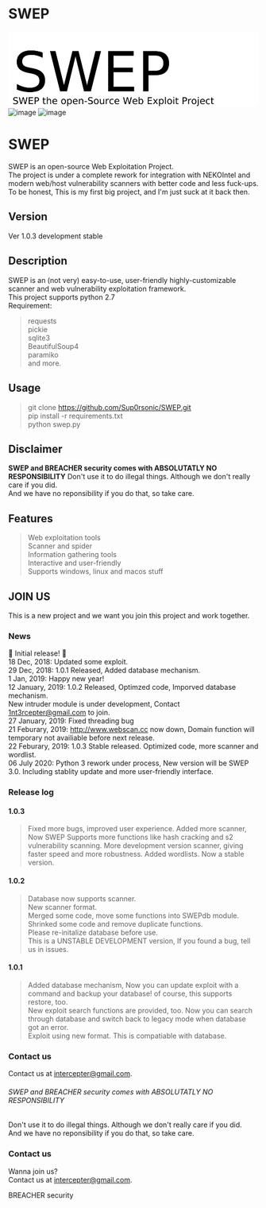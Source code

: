 # SWEP
![image](swep.jpg)  
![image](https://img.shields.io/badge/Python-2.7-blue.svg?style=flat-square&logo=python)
![image](https://img.shields.io/badge/license-MIT-lightgreen.svg?style=flat-square)  
# SWEP
SWEP is an open-source Web Exploitation Project.  
The project is under a complete rework for integration with NEKOIntel and modern web/host vulnerability scanners with better code and less fuck-ups.  
To be honest, This is my first big project, and I'm just suck at it back then.
## Version
Ver 1.0.3 development stable
## Description
SWEP is an (not very) easy-to-use, user-friendly highly-customizable scanner and web vulnerability exploitation framework.  
This project supports python 2.7  
Requirement:  
> requests  
> pickie  
> sqlite3  
> BeautifulSoup4  
> paramiko  
and more.  
## Usage
> git clone https://github.com/Sup0rsonic/SWEP.git  
> pip install -r requirements.txt  
> python swep.py
## Disclaimer
**SWEP and BREACHER security comes with ABSOLUTATLY NO RESPONSIBILITY**
Don't use it to do illegal things. Although we don't really care if you did.  
And we have no reponsibility if you do that, so take care.  
## Features
> Web exploitation tools  
> Scanner and spider  
> Information gathering tools  
> Interactive and user-friendly  
> Supports windows, linux and macos stuff  
## JOIN US
This is a new project and we want you join this project and work together.  
### News
:tada: Initial release! :tada:  
18 Dec, 2018: Updated some exploit.  
29 Dec, 2018: 1.0.1 Released, Added database mechanism.  
1 Jan, 2019: Happy new year!  
12 January, 2019: 1.0.2 Released, Optimzed code, Imporved database mechanism.  
                  New intruder module is under development, Contact <1nt3rcepter@gmail.com> to join.  
27 January, 2019: Fixed threading bug  
21 Feburary, 2019: <http://www.webscan.cc> now down, Domain function will temporary not availiable before next release.  
22 Feburary, 2019: 1.0.3 Stable released. Optimized code, more scanner and wordlist.  
06 July 2020: Python 3 rework under process, New version will be SWEP 3.0. Including stablity update and more user-friendly interface.
### Release log  
#### 1.0.3
> Fixed more bugs, improved user experience.
> Added more scanner, Now SWEP Supports more functions like hash cracking and s2 vulnerability scanning.
> More development version scanner, giving faster speed and more robustness.
> Added wordlists.
> Now a stable version.
#### 1.0.2
> Database now supports scanner.  
> New scanner format.  
> Merged some code, move some functions into SWEPdb module.  
> Shrinked some code and remove duplicate functions.  
> Please re-initalize database before use.  
> This is a UNSTABLE DEVELOPMENT version, If you found a bug, tell us in issues.  
#### 1.0.1
> Added database mechanism, Now you can update exploit with a command and backup your database! of course, this supports restore, too.  
> New exploit search functions are provided, too. Now you can search through database and switch back to legacy mode when database got an error.  
> Exploit using new format. This is compatiable with database.  
### Contact us  
Contact us at <intercepter@gmail.com>.  
###### SWEP and BREACHER security comes with ABSOLUTATLY NO RESPONSIBILITY  
Don't use it to do illegal things. Although we don't really care if you did.  
And we have no reponsibility if you do that, so take care.  
### Contact us
Wanna join us?  
Contact us at <intercepter@gmail.com>. 

BREACHER security  
